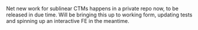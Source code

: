 Net new work for sublinear CTMs happens in a private repo now, to be released in due time. Will be bringing this up to working form, updating tests and spinning up an interactive FE in the meantime.
